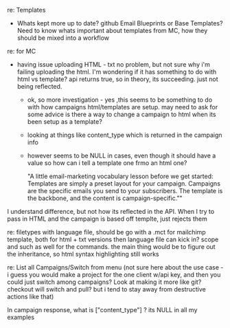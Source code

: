 re: Templates
  * Whats kept more up to date? github Email Blueprints or Base Templates?
  Need to know whats important about templates from MC, how they should be mixed into a workflow

re: for MC
  * having issue uploading HTML - txt no problem, but not sure why i'm failing uploading the html. 
  I'm wondering if it has something to do with html vs template? api returns true, so in theory, its succeeding.
  just not being reflected.
  
    - ok, so more investigation - yes ,this seems to be something to 
    do with how campaigns html/templates are setup. may need to ask for some advice 
    is there a way to change a campaign to html when its been setup as a template?
    - looking at things like content_type which is returned in the campaign info
    - however seems to be NULL in cases, even though it should have a value
      so how can i tell a template one frmo an html one?
  
      "A little email-marketing vocabulary lesson before we get started:
      Templates are simply a preset layout for your campaign. 
      Campaigns are the specific emails you send to your subscribers. 
      The template is the backbone, and the content is campaign-specific.""

I understand difference, but not how its reflected in the API. 
When I try to pass in HTML and the campaign is based off templte, just rejects them

re: filetypes
with language file, should be go with a .mct for mailchimp template, both for html + txt versions
then language file can kick in? scope and such as well for the commands. the main thing would be 
to figure out the inheritance, so html syntax highlighting still works


re: List all Campaigns/Switch from menu
(not sure here about the use case - 
  i guess you would make a project for the one client w/api key, 
  and then you could just switch among campaigns? 
  Look at making it more like git? checkout will switch and pull? 
  but i tend to stay away from destructive actions like that)


In campaign response, what is ["content_type"] ? its NULL in all my examples